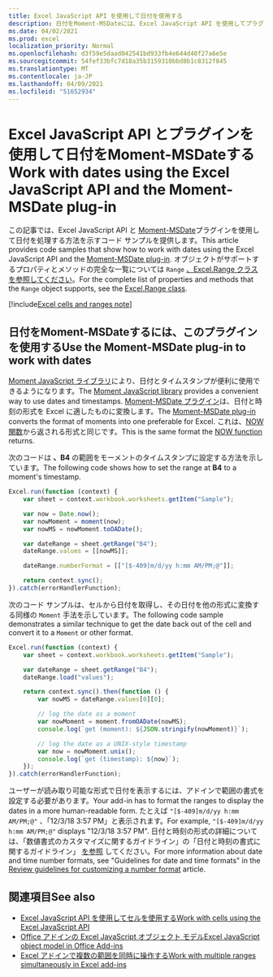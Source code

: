 ```yaml
---
title: Excel JavaScript API を使用して日付を使用する
description: 日付をMoment-MSDateには、Excel JavaScript API を使用してプラグインを使用します。
ms.date: 04/02/2021
ms.prod: excel
localization_priority: Normal
ms.openlocfilehash: d3f59e5daad042541bd933fb4e644d40f27a6e5e
ms.sourcegitcommit: 54fef33bfc7d18a35b3159310bbd8b1c8312f845
ms.translationtype: MT
ms.contentlocale: ja-JP
ms.lasthandoff: 04/09/2021
ms.locfileid: "51652934"
---
```

# <a name="work-with-dates-using-the-excel-javascript-api-and-the-moment-msdate-plug-in"></a><span data-ttu-id="c0599-103">Excel JavaScript API とプラグインを使用して日付をMoment-MSDateする</span><span class="sxs-lookup"><span data-stu-id="c0599-103">Work with dates using the Excel JavaScript API and the Moment-MSDate plug-in</span></span>

<span data-ttu-id="c0599-104">この記事では、Excel JavaScript API と [Moment-MSDate](https://www.npmjs.com/package/moment-msdate)プラグインを使用して日付を処理する方法を示すコード サンプルを提供します。</span><span class="sxs-lookup"><span data-stu-id="c0599-104">This article provides code samples that show how to work with dates using the Excel JavaScript API and the [Moment-MSDate plug-in](https://www.npmjs.com/package/moment-msdate).</span></span> <span data-ttu-id="c0599-105">オブジェクトがサポートするプロパティとメソッドの完全な一覧については `Range` [、Excel.Range クラスを参照してください](/javascript/api/excel/excel.range)。</span><span class="sxs-lookup"><span data-stu-id="c0599-105">For the complete list of properties and methods that the `Range` object supports, see the [Excel.Range class](/javascript/api/excel/excel.range).</span></span>

[!include[Excel cells and ranges note](../includes/note-excel-cells-and-ranges.md)]

## <a name="use-the-moment-msdate-plug-in-to-work-with-dates"></a><span data-ttu-id="c0599-106">日付をMoment-MSDateするには、このプラグインを使用する</span><span class="sxs-lookup"><span data-stu-id="c0599-106">Use the Moment-MSDate plug-in to work with dates</span></span>

<span data-ttu-id="c0599-107">[Moment JavaScript ライブラリ](https://momentjs.com/)により、日付とタイムスタンプが便利に使用できるようになります。</span><span class="sxs-lookup"><span data-stu-id="c0599-107">The [Moment JavaScript library](https://momentjs.com/) provides a convenient way to use dates and timestamps.</span></span> <span data-ttu-id="c0599-108">[Moment-MSDate プラグイン](https://www.npmjs.com/package/moment-msdate)は、日付と時刻の形式を Excel に適したものに変換します。</span><span class="sxs-lookup"><span data-stu-id="c0599-108">The [Moment-MSDate plug-in](https://www.npmjs.com/package/moment-msdate) converts the format of moments into one preferable for Excel.</span></span> <span data-ttu-id="c0599-109">これは、[NOW 関数](https://support.office.com/article/now-function-3337fd29-145a-4347-b2e6-20c904739c46)から返される形式と同じです。</span><span class="sxs-lookup"><span data-stu-id="c0599-109">This is the same format the [NOW function](https://support.office.com/article/now-function-3337fd29-145a-4347-b2e6-20c904739c46) returns.</span></span>

<span data-ttu-id="c0599-110">次のコードは **、B4** の範囲をモーメントのタイムスタンプに設定する方法を示しています。</span><span class="sxs-lookup"><span data-stu-id="c0599-110">The following code shows how to set the range at **B4** to a moment's timestamp.</span></span>

```js
Excel.run(function (context) {
    var sheet = context.workbook.worksheets.getItem("Sample");

    var now = Date.now();
    var nowMoment = moment(now);
    var nowMS = nowMoment.toOADate();

    var dateRange = sheet.getRange("B4");
    dateRange.values = [[nowMS]];

    dateRange.numberFormat = [["[$-409]m/d/yy h:mm AM/PM;@"]];

    return context.sync();
}).catch(errorHandlerFunction);
```

<span data-ttu-id="c0599-111">次のコード サンプルは、セルから日付を取得し、その日付を他の形式に変換する同様の `Moment` 手法を示しています。</span><span class="sxs-lookup"><span data-stu-id="c0599-111">The following code sample demonstrates a similar technique to get the date back out of the cell and convert it to a `Moment` or other format.</span></span>

```js
Excel.run(function (context) {
    var sheet = context.workbook.worksheets.getItem("Sample");

    var dateRange = sheet.getRange("B4");
    dateRange.load("values");

    return context.sync().then(function () {
        var nowMS = dateRange.values[0][0];

        // log the date as a moment
        var nowMoment = moment.fromOADate(nowMS);
        console.log(`get (moment): ${JSON.stringify(nowMoment)}`);

        // log the date as a UNIX-style timestamp
        var now = nowMoment.unix();
        console.log(`get (timestamp): ${now}`);
    });
}).catch(errorHandlerFunction);
```

<span data-ttu-id="c0599-112">ユーザーが読み取り可能な形式で日付を表示するには、アドインで範囲の書式を設定する必要があります。</span><span class="sxs-lookup"><span data-stu-id="c0599-112">Your add-in has to format the ranges to display the dates in a more human-readable form.</span></span> <span data-ttu-id="c0599-113">たとえば `"[$-409]m/d/yy h:mm AM/PM;@"` 、「12/3/18 3:57 PM」と表示されます。</span><span class="sxs-lookup"><span data-stu-id="c0599-113">For example, `"[$-409]m/d/yy h:mm AM/PM;@"` displays "12/3/18 3:57 PM".</span></span> <span data-ttu-id="c0599-114">日付と時刻の形式の詳細については、「数値書式のカスタマイズに関するガイドライン」の「日付と時刻の書式に関するガイドライン」 [を参照](https://support.microsoft.com/office/c0a1d1fa-d3f4-4018-96b7-9c9354dd99f5) してください。</span><span class="sxs-lookup"><span data-stu-id="c0599-114">For more information about date and time number formats, see "Guidelines for date and time formats" in the [Review guidelines for customizing a number format](https://support.microsoft.com/office/c0a1d1fa-d3f4-4018-96b7-9c9354dd99f5) article.</span></span>


## <a name="see-also"></a><span data-ttu-id="c0599-115">関連項目</span><span class="sxs-lookup"><span data-stu-id="c0599-115">See also</span></span>

- [<span data-ttu-id="c0599-116">Excel JavaScript API を使用してセルを使用する</span><span class="sxs-lookup"><span data-stu-id="c0599-116">Work with cells using the Excel JavaScript API</span></span>](excel-add-ins-cells.md)
- [<span data-ttu-id="c0599-117">Office アドインの Excel JavaScript オブジェクト モデル</span><span class="sxs-lookup"><span data-stu-id="c0599-117">Excel JavaScript object model in Office Add-ins</span></span>](excel-add-ins-core-concepts.md)
- [<span data-ttu-id="c0599-118">Excel アドインで複数の範囲を同時に操作する</span><span class="sxs-lookup"><span data-stu-id="c0599-118">Work with multiple ranges simultaneously in Excel add-ins</span></span>](excel-add-ins-multiple-ranges.md)
